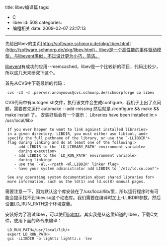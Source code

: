 title: libev编译篇
tags:
  - C
  - libev
id: 508
categories:
  - 编程相关
date: 2009-02-07 23:17:13
---

先给出libev的主页[http://software.schmorp.de/pkg/libev.html](http://software.schmorp.de/pkg/libev.html)，libev是一个高性能的事件驱动模型，与libevent类似，不过设计更为小巧，简洁。

[libevent](http://en.wikipedia.org/wiki/Libevent)有成功的应用--memcached，libev是一个比较新的项目，代码比较少，所以这几天来研究下这个。

首先从CVS中下载最新的代码：

     cvs -z3 -d :pserver:anonymous@cvs.schmorp.de/schmorpforge co libev
CVS代码中有autogen.sh文件，执行该文件会生成configure，我机子上出了点问题，需要首先运行
     automake --add-missing
然后就是./configure && make && make install 了。
安装好后会有一个提示：
     Libraries have been installed in:> 
        /usr/local/lib> 
     
     If you ever happen to want to link against installed libraries> 
     in a given directory, LIBDIR, you must either use libtool, and> 
     specify the full pathname of the library, or use the `-LLIBDIR'> 
     flag during linking and do at least one of the following:> 
        - add LIBDIR to the `LD_LIBRARY_PATH' environment variable> 
          during execution> 
        - add LIBDIR to the `LD_RUN_PATH' environment variable> 
          during linking> 
        - use the `-Wl,--rpath -Wl,LIBDIR' linker flag> 
        - have your system administrator add LIBDIR to `/etc/ld.so.conf'> 
     
     See any operating system documentation about shared libraries for> 
     more information, such as the ld(1) and ld.so(8) manual pages.

需要注意一下，因为默认这个库安装在了/usr/local/lib/里，所以运行程序时有可能会提示找不到libev.so这个动态库。我们需要在编译时加上-LLIBDIR参数，然后设置LD_RUN_PATH这个环境变量。

安装好为了测试libev，可以使用[lighttz](http://www.zenebo.com/word/asynchronous-programming/lighttz-a-simple-and-fast-web-server/)，其实我是从这里知道的libev，下载C文件，使用下面的命令来编译：

     LD_RUN_PATH=/usr/local/lib/> 
     export LD_RUN_PATH> 
     gcc -LLIBDIR -o lighttz lighttz.c -lev